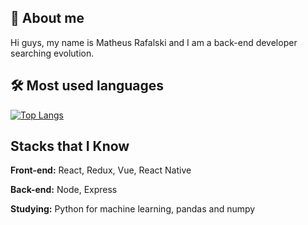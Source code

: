 
## 🚀 About me 

Hi guys, my name is Matheus Rafalski and I am a back-end developer searching evolution.

## :hammer_and_wrench: Most used languages
[![Top Langs](https://github-readme-stats.vercel.app/api/top-langs/?username=mrafalsk1&layout=compact)](https://github.com/anuraghazra/github-readme-stats)

## Stacks that I Know

**Front-end:** React, Redux, Vue, React Native

**Back-end:** Node, Express

**Studying:** Python for machine learning, pandas and numpy
